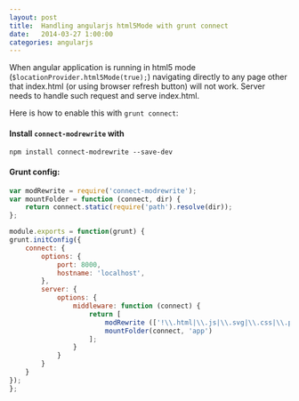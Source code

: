 ```yaml
---
layout: post
title:  Handling angularjs html5Mode with grunt connect
date:   2014-03-27 1:00:00
categories: angularjs
---
```


When angular application is running in html5 mode (`$locationProvider.html5Mode(true);`)
navigating directly to any page other that index.html (or using browser refresh button) will not work.
Server needs to handle such request and serve index.html.

Here is how to enable this with `grunt connect`:

#### Install `connect-modrewrite` with

```
npm install connect-modrewrite --save-dev
```

#### Grunt config:

```js
var modRewrite = require('connect-modrewrite');
var mountFolder = function (connect, dir) {
    return connect.static(require('path').resolve(dir));
};

module.exports = function(grunt) {
grunt.initConfig({
    connect: {
        options: {
            port: 8000,
            hostname: 'localhost',
        },
        server: {
            options: {
                middleware: function (connect) {
                    return [
                        modRewrite (['!\\.html|\\.js|\\.svg|\\.css|\\.png|\\.jpg$ /index.html [L]']),
                        mountFolder(connect, 'app')
                    ];
                }        
            }
        }
    }
});
};
```
